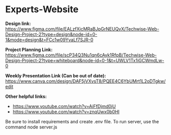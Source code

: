 # Experts-Website

**Design link:** https://www.figma.com/file/EALzfXicMRaBJpGrNEUQvX/Techwise-Web-Design-Project-2?type=design&node-id=0-1&mode=design&t=FCc1w09YvaLf7SJR-0

**Project Planning Link:** https://www.figma.com/file/scP34Q3Nu1qn6cAyk1RfpB/Techwise-Web-Design-Project-2?type=whiteboard&node-id=0-1&t=UWLV1Tx1iGCWmdLw-0

**Weekly Presentation Link (Can be out of date):** https://www.canva.com/design/DAF5jVXvsT8/PQEE4C6YbUMrt1L2oDTgkw/edit

**Other helpful links:**
 - https://www.youtube.com/watch?v=AiFfDjmd0jU
 - https://www.youtube.com/watch?v=znqUwx0b0HI

 Be sure to install requirements and create .env file.
 To run server, use the command node server.js